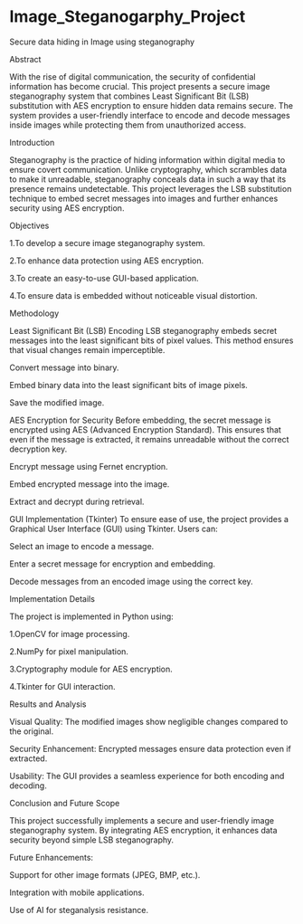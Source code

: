 # Image_Steganogarphy_Project
Secure data hiding in Image using steganography

Abstract

With the rise of digital communication, the security of confidential information has become crucial. This project presents a secure image steganography system that combines Least Significant Bit (LSB) substitution with AES encryption to ensure hidden data remains secure. The system provides a user-friendly interface to encode and decode messages inside images while protecting them from unauthorized access.

Introduction

Steganography is the practice of hiding information within digital media to ensure covert communication. Unlike cryptography, which scrambles data to make it unreadable, steganography conceals data in such a way that its presence remains undetectable. This project leverages the LSB substitution technique to embed secret messages into images and further enhances security using AES encryption.

Objectives

1.To develop a secure image steganography system.

2.To enhance data protection using AES encryption.

3.To create an easy-to-use GUI-based application.

4.To ensure data is embedded without noticeable visual distortion.

Methodology

Least Significant Bit (LSB) Encoding
LSB steganography embeds secret messages into the least significant bits of pixel values. This method ensures that visual changes remain imperceptible.

Convert message into binary.

Embed binary data into the least significant bits of image pixels.

Save the modified image.

AES Encryption for Security
Before embedding, the secret message is encrypted using AES (Advanced Encryption Standard). This ensures that even if the message is extracted, it remains unreadable without the correct decryption key.

Encrypt message using Fernet encryption.

Embed encrypted message into the image.

Extract and decrypt during retrieval.

GUI Implementation (Tkinter)
To ensure ease of use, the project provides a Graphical User Interface (GUI) using Tkinter. Users can:

Select an image to encode a message.

Enter a secret message for encryption and embedding.

Decode messages from an encoded image using the correct key.

Implementation Details

The project is implemented in Python using:

1.OpenCV for image processing.

2.NumPy for pixel manipulation.

3.Cryptography module for AES encryption.

4.Tkinter for GUI interaction.

Results and Analysis

Visual Quality: The modified images show negligible changes compared to the original.

Security Enhancement: Encrypted messages ensure data protection even if extracted.

Usability: The GUI provides a seamless experience for both encoding and decoding.

Conclusion and Future Scope

This project successfully implements a secure and user-friendly image steganography system. By integrating AES encryption, it enhances data security beyond simple LSB steganography.

Future Enhancements:

Support for other image formats (JPEG, BMP, etc.).

Integration with mobile applications.

Use of AI for steganalysis resistance.
